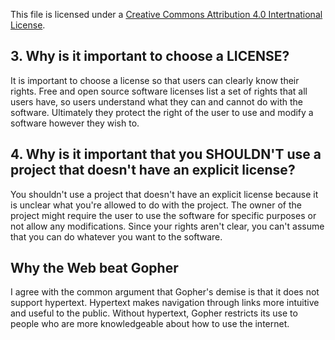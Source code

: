 This file is licensed under a [Creative Commons Attribution 4.0 Intertnational License](https://creativecommons.org/licenses/by/4.0/).

## 3. Why is it important to choose a LICENSE?
It is important to choose a license so that users can clearly know their rights. Free and open source software licenses list a set of rights that all users have, so users understand what they can and cannot do with the software. Ultimately they protect the right of the user to use and modify a software however they wish to. 

## 4. Why is it important that you SHOULDN'T use a project that doesn't have an explicit license?
You shouldn't use a project that doesn't have an explicit license because it is unclear what you're allowed to do with the project. The owner of the project might require the user to use the software for specific purposes or not allow any modifications. Since your rights aren't clear, you can't assume that you can do whatever you want to the software.

## Why the Web beat Gopher
I agree with the common argument that Gopher's demise is that it does not support hypertext. Hypertext makes navigation through links more intuitive and useful to the public. Without hypertext, Gopher restricts its use to people who are more knowledgeable about how to use the internet. 
